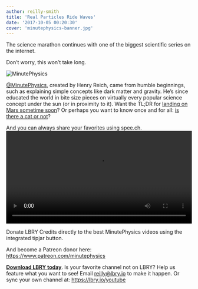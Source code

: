 ```yaml
---
author: reilly-smith
title: 'Real Particles Ride Waves'
date: '2017-10-05 00:20:30'
cover: 'minutephysics-banner.jpg'
---
```

The science marathon continues with one of the biggest scientific series on the internet.

Don’t worry, this won’t take long.

![MinutePhysics](/img/news/minutephysics-inline.jpg)

[@MinutePhysics](https://open.lbry.io/%40MinutePhysics), created by Henry Reich, came from humble beginnings, such as explaining simple concepts like dark matter and gravity. He’s since educated the world in bite size pieces on virtually every popular science concept under the sun (or in proximity to it). Want the TL;DR for [landing on Mars sometime soon](https://open.lbry.io/why-it-s-hard-to-land-on-mars)? Or perhaps you want to know once and for all: [is there a cat or not](https://open.lbry.io/how-to-teleport-schro-dinger-s-cat)?

And you can always share your favorites using spee.ch.
<video width="100%" controls src="https://spee.ch/c643a3bdc9185e0a54cde7ff69b721660c71129e/how-perspective-shapes-reality.mp4"/></video>

Donate LBRY Credits directly to the best MinutePhysics videos using the integrated tipjar button.

And become a Patreon donor here: https://www.patreon.com/minutephysics

**[Download LBRY today](https://lbry.io/get)**. Is your favorite channel not on LBRY? Help us feature what you want to see! Email reilly@lbry.io to make it happen. Or sync your own channel at: https://lbry.io/youtube

